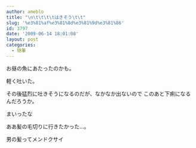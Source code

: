 ```yaml
---
author: ameblo
title: "\n\t\t\t\tはきそう\t\t"
slug: '%e3%81%af%e3%81%8d%e3%81%9d%e3%81%86'
id: 3797
date: '2009-06-14 18:01:08'
layout: post
categories:
  - 随筆
---
```


お昼の魚にあたったのかも。

軽く吐いた。

その後猛烈に吐きそうになるのだが、なかなか出ないので このあと下痢になるんだろうか。

まいったな

ああ髪の毛切りに行きたかった…。

男の髪ってメンドクサイ